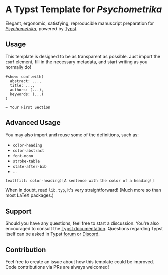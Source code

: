 # A Typst Template for _Psychometrika_

Elegant, ergonomic, satisfying, reproducible manuscript preparation for
[_Psychometrika_](https://www.psychometricsociety.org/psychometrika), powered by
[Typst](https://typst.app/home).

## Usage

This template is designed to be as transparent as possible. Just import the
`conf` element, fill in the necessary metadata, and start writing as you
normally do!

```typst
#show: conf.with(
  abstract: ...,
  title: ...,
  authors: (...),
  keywords: (...)
)

= Your First Section
```

## Advanced Usage

You may also import and reuse some of the definitions, such as:

- `color-heading`
- `color-abstract`
- `font-mono`
- `stroke-table`
- `state-after-bib`
- ...

```typst
text(fill: color-heading)[A sentence with the color of a heading!]
```

When in doubt, read `lib.typ`, it's very straightforward! (Much more so than
most LaTeX packages.)

## Support

Should you have any questions, feel free to start a discussion. You're also
encouraged to consult the [Typst documentation](https://typst.app/docs).
Questions regarding Typst itself can be asked in Typst
[forum](https://forum.typst.app/) or
[Discord](https://discord.com/invite/2uDybryKPe).

## Contribution

Feel free to create an issue about how this template could be improved. Code
contributions via PRs are always welcomed!

